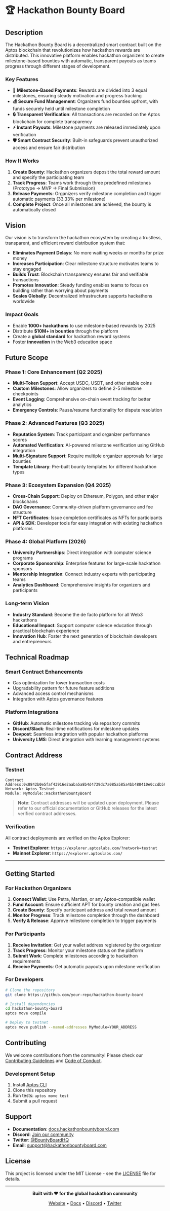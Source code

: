 # 🏆 Hackathon Bounty Board

## Description

The Hackathon Bounty Board is a decentralized smart contract built on the Aptos blockchain that revolutionizes how hackathon rewards are distributed. This innovative platform enables hackathon organizers to create milestone-based bounties with automatic, transparent payouts as teams progress through different stages of development.

### Key Features

- **🎯 Milestone-Based Payments**: Rewards are divided into 3 equal milestones, ensuring steady motivation and progress tracking
- **💰 Secure Fund Management**: Organizers fund bounties upfront, with funds securely held until milestone completion
- **🔒 Transparent Verification**: All transactions are recorded on the Aptos blockchain for complete transparency
- **⚡ Instant Payouts**: Milestone payments are released immediately upon verification
- **🛡️ Smart Contract Security**: Built-in safeguards prevent unauthorized access and ensure fair distribution

### How It Works

1. **Create Bounty**: Hackathon organizers deposit the total reward amount and specify the participating team
2. **Track Progress**: Teams work through three predefined milestones (Prototype → MVP → Final Submission)
3. **Release Payments**: Organizers verify milestone completion and trigger automatic payments (33.33% per milestone)
4. **Complete Project**: Once all milestones are achieved, the bounty is automatically closed

## Vision

Our vision is to transform the hackathon ecosystem by creating a trustless, transparent, and efficient reward distribution system that:

- **Eliminates Payment Delays**: No more waiting weeks or months for prize money
- **Increases Participation**: Clear milestone structure motivates teams to stay engaged
- **Builds Trust**: Blockchain transparency ensures fair and verifiable transactions
- **Promotes Innovation**: Steady funding enables teams to focus on building rather than worrying about payments
- **Scales Globally**: Decentralized infrastructure supports hackathons worldwide

### Impact Goals

- Enable **1000+ hackathons** to use milestone-based rewards by 2025
- Distribute **$10M+ in bounties** through the platform
- Create a **global standard** for hackathon reward systems
- Foster **innovation** in the Web3 education space

## Future Scope

### Phase 1: Core Enhancement (Q2 2025)
- **Multi-Token Support**: Accept USDC, USDT, and other stable coins
- **Custom Milestones**: Allow organizers to define 2-5 milestone checkpoints
- **Event Logging**: Comprehensive on-chain event tracking for better analytics
- **Emergency Controls**: Pause/resume functionality for dispute resolution

### Phase 2: Advanced Features (Q3 2025)
- **Reputation System**: Track participant and organizer performance scores
- **Automated Verification**: AI-powered milestone verification using GitHub integration
- **Multi-Signature Support**: Require multiple organizer approvals for large bounties
- **Template Library**: Pre-built bounty templates for different hackathon types

### Phase 3: Ecosystem Expansion (Q4 2025)
- **Cross-Chain Support**: Deploy on Ethereum, Polygon, and other major blockchains
- **DAO Governance**: Community-driven platform governance and fee structure
- **NFT Certificates**: Issue completion certificates as NFTs for participants
- **API & SDK**: Developer tools for easy integration with existing hackathon platforms

### Phase 4: Global Platform (2026)
- **University Partnerships**: Direct integration with computer science programs
- **Corporate Sponsorship**: Enterprise features for large-scale hackathon sponsors
- **Mentorship Integration**: Connect industry experts with participating teams
- **Analytics Dashboard**: Comprehensive insights for organizers and participants

### Long-term Vision
- **Industry Standard**: Become the de facto platform for all Web3 hackathons
- **Educational Impact**: Support computer science education through practical blockchain experience
- **Innovation Hub**: Foster the next generation of blockchain developers and entrepreneurs

## Technical Roadmap

### Smart Contract Enhancements
- Gas optimization for lower transaction costs
- Upgradability pattern for future feature additions
- Advanced access control mechanisms
- Integration with Aptos governance features

### Platform Integrations
- **GitHub**: Automatic milestone tracking via repository commits
- **Discord/Slack**: Real-time notifications for milestone updates
- **Devpost**: Seamless integration with popular hackathon platforms
- **University LMS**: Direct integration with learning management systems

## Contract Address

### Testnet
```
Contract Address:0x8842b0e5faf43916e2aaba5a8b4d4739dc7a085a585a4bb488410e0ccdb59bf9
Network: Aptos Testnet
Module: MyModule::HackathonBountyBoard
```


> **Note**: Contract addresses will be updated upon deployment. Please refer to our official documentation or GitHub releases for the latest verified contract addresses.

### Verification

All contract deployments are verified on the Aptos Explorer:
- **Testnet Explorer**: `https://explorer.aptoslabs.com/?network=testnet`
- **Mainnet Explorer**: `https://explorer.aptoslabs.com/`

---

## Getting Started

### For Hackathon Organizers

1. **Connect Wallet**: Use Petra, Martian, or any Aptos-compatible wallet
2. **Fund Account**: Ensure sufficient APT for bounty creation and gas fees
3. **Create Bounty**: Specify participant address and total reward amount
4. **Monitor Progress**: Track milestone completion through the dashboard
5. **Verify & Release**: Approve milestone completion to trigger payments

### For Participants

1. **Receive Invitation**: Get your wallet address registered by the organizer
2. **Track Progress**: Monitor your milestone status on the platform
3. **Submit Work**: Complete milestones according to hackathon requirements
4. **Receive Payments**: Get automatic payouts upon milestone verification

### For Developers

```bash
# Clone the repository
git clone https://github.com/your-repo/hackathon-bounty-board

# Install dependencies
cd hackathon-bounty-board
aptos move compile

# Deploy to testnet
aptos move publish --named-addresses MyModule=YOUR_ADDRESS
```

## Contributing

We welcome contributions from the community! Please check our [Contributing Guidelines](CONTRIBUTING.md) and [Code of Conduct](CODE_OF_CONDUCT.md).

### Development Setup

1. Install [Aptos CLI](https://aptos.dev/cli-tools/aptos-cli-tool/install-aptos-cli)
2. Clone this repository
3. Run tests: `aptos move test`
4. Submit a pull request

## Support

- **Documentation**: [docs.hackathonbountyboard.com](https://docs.hackathonbountyboard.com)
- **Discord**: [Join our community](https://discord.gg/bountyboard)
- **Twitter**: [@BountyBoardHQ](https://twitter.com/bountyboardhq)
- **Email**: support@hackathonbountyboard.com

## License

This project is licensed under the MIT License - see the [LICENSE](LICENSE) file for details.

---

<div align="center">

**Built with ❤️ for the global hackathon community**

[Website](https://hackathonbountyboard.com) • [Docs](https://docs.hackathonbountyboard.com) • [Discord](https://discord.gg/bountyboard) • [Twitter](https://twitter.com/bountyboardhq)

</div>
